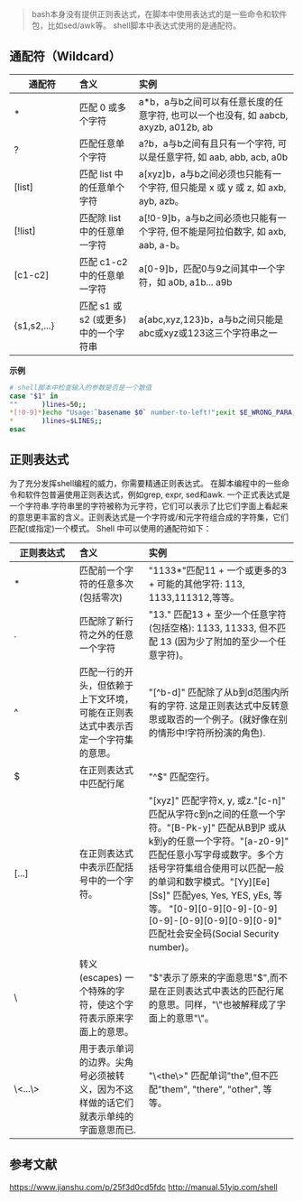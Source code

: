>bash本身没有提供正则表达式，在脚本中使用表达式的是一些命令和软件包，比如sed/awk等。
>shell脚本中表达式使用的是通配符。

## 通配符（Wildcard）
<style>
table th:first-of-type {
	width: 100px;
}
</style>
通配符|含义|实例|
--|:--|:--
*|匹配 0 或多个字符|	a*b，a与b之间可以有任意长度的任意字符, 也可以一个也没有, 如 aabcb, axyzb, a012b, ab
?|匹配任意单个字符|	a?b，a与b之间有且只有一个字符, 可以是任意字符, 如 aab, abb, acb, a0b
[list]|	匹配 list 中的任意单个字符|	a[xyz]b，a与b之间必须也只能有一个字符, 但只能是 x 或 y 或 z, 如 axb, ayb, azb。
[!list]|	匹配除 list 中的任意单一字符|	a[!0-9]b，a与b之间必须也只能有一个字符, 但不能是阿拉伯数字, 如 axb, aab, a-b。
[c1-c2]|	匹配 c1-c2 中的任意单一字符|	a[0-9]b，匹配0与9之间其中一个字符，如 a0b, a1b... a9b
{s1,s2,...}|	匹配 s1 或 s2 (或更多)中的一个字符串|	a{abc,xyz,123}b，a与b之间只能是abc或xyz或123这三个字符串之一

**示例**
```bash
# shell脚本中检查输入的参数是否是一个数值
case "$1" in
""      )lines=50;;
*[!0-9]*)echo "Usage:`basename $0` number-to-left!";exit $E_WRONG_PARA;;
*       )lines=$LINES;;
esac
```
## 正则表达式
为了充分发挥shell编程的威力，你需要精通正则表达式。 在脚本编程中的一些命令和软件包普遍使用正则表达式，例如grep, expr, sed和awk.
一个正式表达式是一个字符串.字符串里的字符被称为元字符，它们可以表示了比它们字面上看起来的意思更丰富的含义。正则表达式是一个字符或/和元字符组合成的字符集，它们匹配(或指定)一个模式。
Shell 中可以使用的通配符如下：

正则表达式|含义|实例|
--|:--|:--
*|匹配前一个字符的任意多次(包括零次)|"1133*"匹配11 + 一个或更多的3 + 可能的其他字符: 113, 1133,111312,等等。
.|匹配除了新行符之外的任意一个字符|"13." 匹配13 + 至少一个任意字符(包括空格): 1133, 11333, 但不匹配 13 (因为少了附加的至少一个任意字符)。
^|匹配一行的开头，但依赖于上下文环境，可能在正则表达式中表示否定一个字符集的意思。|"[^b-d]" 匹配除了从b到d范围内所有的字符. 这是正则表达式中反转意思或取否的一个例子。(就好像在别的情形中!字符所扮演的角色).
$|在正则表达式中匹配行尾|"^$" 匹配空行。
[...]|在正则表达式中表示匹配括号中的一个字符。|"[xyz]" 匹配字符x, y, 或z."[c-n]" 匹配从字符c到n之间的任意一个字符。"[B-Pk-y]" 匹配从B到P 或从k到y的任意一个字符。"[a-z0-9]" 匹配任意小写字母或数字。多个方括号字符集组合使用可以匹配一般的单词和数字模式。"[Yy][Ee][Ss]" 匹配yes, Yes, YES, yEs, 等等。 "[0-9][0-9][0-9]-[0-9][0-9]-[0-9][0-9][0-9][0-9]" 匹配社会安全码(Social Security number)。
\ |转义(escapes) 一个特殊的字符，使这个字符表示原来字面上的意思。|"\$"表示了原来的字面意思"$",而不是在正则表达式中表达的匹配行尾的意思。同样，"\\"也被解释成了字面上的意思"\\"。
\\<...\\>|用于表示单词的边界。尖角号必须被转义，因为不这样做的话它们就表示单纯的字面意思而已.|"\\<the\\>" 匹配单词"the",但不匹配"them", "there", "other", 等等。

## 参考文献
https://www.jianshu.com/p/25f3d0cd5fdc
http://manual.51yip.com/shell
